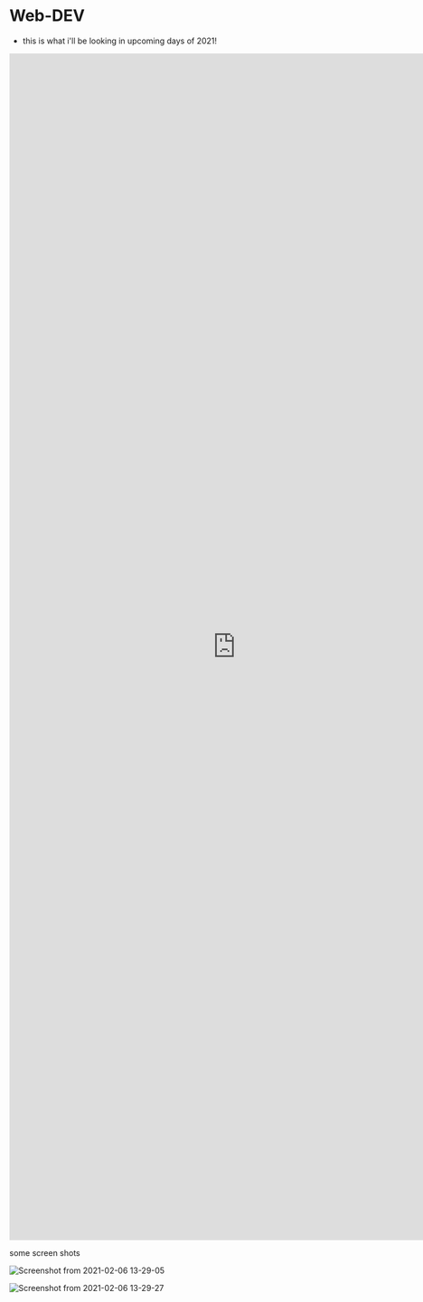 # Web-DEV


-  this is what i'll be looking in upcoming days of 2021! 



<embed src="https://github.com/Bash-Woman-Community/Support/files/5936466/2021.Frontend.Roadmap.-.Dark.pdf" width="800px" height="2100px" />


some screen shots


![Screenshot from 2021-02-06 13-29-05](https://user-images.githubusercontent.com/47344024/107112715-a5feb300-687f-11eb-8f63-5533e074f852.png)

![Screenshot from 2021-02-06 13-29-27](https://user-images.githubusercontent.com/47344024/107112761-0f7ec180-6880-11eb-88f6-de3db4737b46.png)


